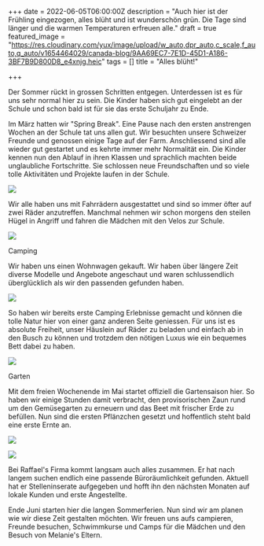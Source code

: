 +++
date = 2022-06-05T06:00:00Z
description = "Auch hier ist der Frühling eingezogen, alles blüht und ist wunderschön grün. Die Tage sind länger und die warmen Temperaturen erfreuen alle."
draft = true
featured_image = "https://res.cloudinary.com/yux/image/upload/w_auto,dpr_auto,c_scale,f_auto,q_auto/v1654464029/canada-blog/9AA69EC7-7E1D-45D1-A186-3BF7B9D800D8_e4xnjg.heic"
tags = []
title = "Alles blüht!"

+++

Der Sommer rückt in grossen Schritten entgegen. Unterdessen ist es für uns sehr normal hier zu sein. Die Kinder haben sich gut eingelebt an der Schule und schon bald ist für sie das erste Schuljahr zu Ende.

Im März hatten wir "Spring Break". Eine Pause nach den ersten anstrengen Wochen an der Schule tat uns allen gut. Wir besuchten unsere Schweizer Freunde und genossen einige Tage auf der Farm. Anschliessend sind alle wieder gut gestartet und es kehrte immer mehr Normalität ein. Die Kinder kennen nun den Ablauf in ihren Klassen und sprachlich machten beide unglaubliche Fortschritte. Sie schlossen neue Freundschaften und so viele tolle Aktivitäten und Projekte laufen in der Schule.

![](https://res.cloudinary.com/yux/image/upload/w_auto,dpr_auto,c_scale,f_auto,q_auto/v1654483721/canada-blog/B5F31448-CC50-4EFB-8CF4-2FB9E2115BAE_zb99t5.jpg)

Wir alle haben uns mit Fahrrädern ausgestattet und sind so immer öfter auf zwei Räder anzutreffen. Manchmal nehmen wir  schon morgens den steilen Hügel in Angriff und fahren die Mädchen mit den Velos zur Schule.

![](https://res.cloudinary.com/yux/image/upload/w_auto,dpr_auto,c_scale,f_auto,q_auto/v1654484320/canada-blog/IMG_9313_wc9z0e.jpg)

Camping

Wir haben uns einen Wohnwagen gekauft. Wir haben über längere Zeit diverse Modelle und Angebote angeschaut und waren schlussendlich überglücklich als wir den passenden gefunden haben. 

![](https://res.cloudinary.com/yux/image/upload/w_auto,dpr_auto,c_scale,f_auto,q_auto/v1654484437/canada-blog/IMG_8940_rxyh90.jpg)

So haben wir bereits erste Camping Erlebnisse gemacht und können die tolle Natur hier von einer ganz anderen Seite geniessen. Für uns ist es absolute Freiheit, unser Häuslein auf Räder zu beladen und einfach ab in den Busch zu können und trotzdem den nötigen Luxus wie ein bequemes Bett dabei zu haben.

![](https://res.cloudinary.com/yux/image/upload/w_auto,dpr_auto,c_scale,f_auto,q_auto/v1654484149/canada-blog/IMG_9124_rkaghz.jpg)

Garten

Mit dem freien Wochenende im Mai startet offiziell die Gartensaison hier. So haben wir einige Stunden damit verbracht, den provisorischen Zaun rund um den Gemüsegarten zu erneuern und das Beet mit frischer Erde zu befüllen. Nun sind die ersten Pflänzchen gesetzt und hoffentlich steht bald eine erste Ernte an.

![](https://res.cloudinary.com/yux/image/upload/w_auto,dpr_auto,c_scale,f_auto,q_auto/v1654484253/canada-blog/222fb516-1d21-42ce-84ff-176b37e2cb32_capa9w.jpg)

![](https://res.cloudinary.com/yux/image/upload/w_auto,dpr_auto,c_scale,f_auto,q_auto/v1654484560/canada-blog/IMG_9333_bi73k8.jpg)

Bei Raffael's Firma kommt langsam auch alles zusammen. Er hat nach langem suchen endlich eine passende Büroräumlichkeit gefunden. Aktuell hat er Stelleninserate aufgegeben und hofft ihn den nächsten Monaten auf lokale Kunden und erste Angestellte.

Ende Juni starten hier die langen Sommerferien. Nun sind wir am planen wie wir diese Zeit gestalten möchten. Wir freuen uns aufs campieren, Freunde besuchen, Schwimmkurse und Camps für die Mädchen und den Besuch von Melanie's Eltern.